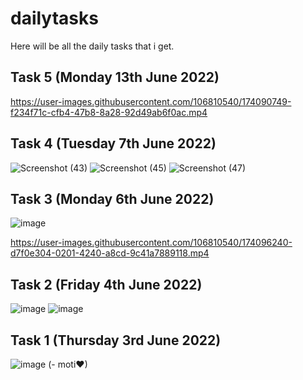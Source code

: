 # dailytasks
Here will be all the daily tasks that i get.

## Task 5 (Monday 13th June 2022)
https://user-images.githubusercontent.com/106810540/174090749-f234f71c-cfb4-47b8-8a28-92d49ab6f0ac.mp4

## Task 4 (Tuesday 7th June 2022)
![Screenshot (43)](https://user-images.githubusercontent.com/106810540/172940745-524c8159-00d8-493d-ae0a-e31de8964dd0.png)
![Screenshot (45)](https://user-images.githubusercontent.com/106810540/172940756-13501518-1f6b-4410-b759-6f0c1784df92.png)
![Screenshot (47)](https://user-images.githubusercontent.com/106810540/172940760-bdef0cad-afc2-4e41-8ade-727d94c4413a.png)

## Task 3 (Monday 6th June 2022)
![image](https://user-images.githubusercontent.com/106810540/172101771-f19ddcaf-86ad-46aa-b72d-9777f8f49ecf.png)


https://user-images.githubusercontent.com/106810540/174096240-d7f0e304-0201-4240-a8cd-9c41a7889118.mp4



## Task 2 (Friday 4th June 2022)
![image](https://user-images.githubusercontent.com/106810540/172050197-46078464-dec1-44b9-a8ef-afe2be780f38.png)
![image](https://user-images.githubusercontent.com/106810540/172050206-cc0971f6-0b31-4f0d-96a2-c1e3bf77b52a.png)

## Task 1 (Thursday 3rd June 2022)
![image](https://user-images.githubusercontent.com/106810540/172050183-a3fcf0ee-4477-4b16-aabd-6fac68002b86.png)
(- moti❤)
